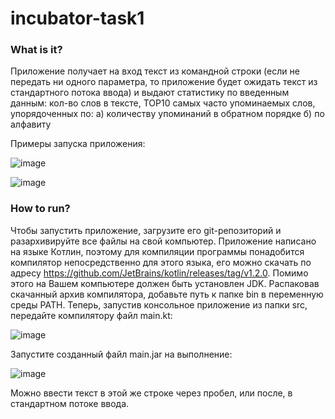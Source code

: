# incubator-task1

### What is it?

Приложение получает на вход текст из командной строки (если не передать ни одного параметра, то приложение будет ожидать текст из стандартного потока ввода) и выдают статистику по введенным данным: кол-во слов в тексте, TOP10 самых часто упоминаемых слов, упорядоченных по:
а) количеству упоминаний в обратном порядке
б) по алфавиту

Примеры запуска приложения:

![image](https://user-images.githubusercontent.com/47719089/59107208-50fbf280-8962-11e9-99b2-1a18fbe83bbf.png)

![image](https://user-images.githubusercontent.com/47719089/59107866-be5c5300-8963-11e9-9761-3fdb3a4d8c5a.png)

### How to run?

Чтобы запустить приложение, загрузите его git-репозиторий и разархивируйте все файлы на свой компьютер. 
Приложение написано на языке Котлин, поэтому для компиляции программы понадобится компилятор непосредственно для этого языка, его можно скачать по адресу https://github.com/JetBrains/kotlin/releases/tag/v1.2.0. Помимо этого на Вашем компьютере должен быть установлен JDK.
Распаковав скачанный архив компилятора, добавьте путь к папке bin в переменную среды PATH.
Теперь, запустив консольное приложение из папки src, передайте компилятору файл main.kt: 

![image](https://user-images.githubusercontent.com/47719089/59108688-bac9cb80-8965-11e9-8b21-258184c5ee6d.png)

Запустите созданный файл main.jar на выполнение:

![image](https://user-images.githubusercontent.com/47719089/59108809-f9f81c80-8965-11e9-803f-5c88c871bf0c.png)

Можно ввести текст в этой же строке через пробел, или после, в стандартном потоке ввода.

